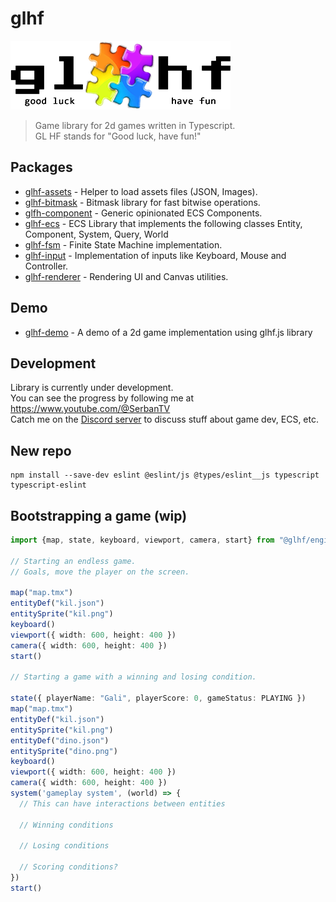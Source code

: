 glhf
====

![glhf.js](./docs/logo.png)

> Game library for 2d games written in Typescript. \
> GL HF stands for "Good luck, have fun!"


## Packages

* [glhf-assets](./packages/glhf-assets) - Helper to load assets files (JSON, Images).
* [glhf-bitmask](./packages/glhf-bitmask) - Bitmask library for fast bitwise operations.
* [glfh-component](./packages/glhf-component) - Generic opinionated ECS Components.
* [glhf-ecs](./packages/glhf-ecs) - ECS Library that implements the following classes Entity, Component, System, Query, World
* [glhf-fsm](./packages/glhf-fsm) - Finite State Machine implementation.
* [glhf-input](./packages/glhf-input) - Implementation of inputs like Keyboard, Mouse and Controller.
* [glhf-renderer](./packages/glhf-renderer) - Rendering UI and Canvas utilities.

## Demo

* [glhf-demo](./packages/glhf-demo) - A demo of a 2d game implementation using glhf.js library

## Development

Library is currently under development. \
You can see the progress by following me at https://www.youtube.com/@SerbanTV \
Catch me on the [Discord server](https://discord.gg/Vur9NaF) to discuss stuff about game dev, ECS, etc.

## New repo

```
npm install --save-dev eslint @eslint/js @types/eslint__js typescript typescript-eslint
```

## Bootstrapping a game (wip)

```ts
import {map, state, keyboard, viewport, camera, start} from "@glhf/engine";

// Starting an endless game.
// Goals, move the player on the screen.

map("map.tmx")
entityDef("kil.json")
entitySprite("kil.png")
keyboard()
viewport({ width: 600, height: 400 })
camera({ width: 600, height: 400 })
start()

// Starting a game with a winning and losing condition.

state({ playerName: "Gali", playerScore: 0, gameStatus: PLAYING })
map("map.tmx")
entityDef("kil.json")
entitySprite("kil.png")
entityDef("dino.json")
entitySprite("dino.png")
keyboard()
viewport({ width: 600, height: 400 })
camera({ width: 600, height: 400 })
system('gameplay system', (world) => {
  // This can have interactions between entities
  
  // Winning conditions
  
  // Losing conditions
  
  // Scoring conditions?
})
start()
```
